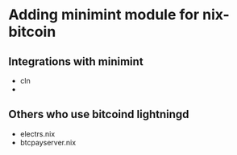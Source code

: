 # Adding minimint module for nix-bitcoin

## Integrations with minimint
- cln
- 
## Others who use bitcoind lightningd
- electrs.nix
- btcpayserver.nix